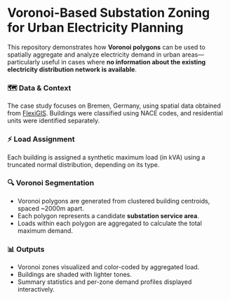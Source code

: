 # Voronoi-Based Substation Zoning for Urban Electricity Planning

This repository demonstrates how **Voronoi polygons** can be used to spatially aggregate and analyze electricity demand in urban areas—particularly useful in cases where **no information about the existing electricity distribution network is available**.

### 🗺 Data & Context

The case study focuses on Bremen, Germany, using spatial data obtained from [FlexiGIS](https://github.com/FlexiGIS/FlexiGIS). Buildings were classified using NACE codes, and residential units were identified separately.

### ⚡ Load Assignment

Each building is assigned a synthetic maximum load (in kVA) using a truncated normal distribution, depending on its type.

### 🔍 Voronoi Segmentation

- Voronoi polygons are generated from clustered building centroids, spaced ~2000m apart.
- Each polygon represents a candidate **substation service area**.
- Loads within each polygon are aggregated to calculate the total maximum demand.

### 📊 Outputs

- Voronoi zones visualized and color-coded by aggregated load.
- Buildings are shaded with lighter tones.
- Summary statistics and per-zone demand profiles displayed interactively.

